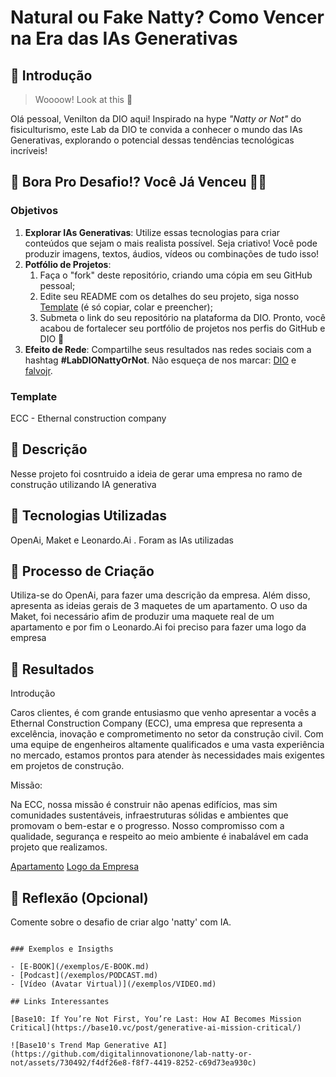 # Natural ou Fake Natty? Como Vencer na Era das IAs Generativas

## 🚀 Introdução

> Woooow! Look at this 👀

Olá pessoal, Venilton da DIO aqui! Inspirado na hype _"Natty or Not"_ do fisiculturismo, este Lab da DIO te convida a conhecer o mundo das IAs Generativas, explorando o potencial dessas tendências tecnológicas incríveis!

## 🎯 Bora Pro Desafio!? Você Já Venceu 💪🤓

### Objetivos

1. **Explorar IAs Generativas**: Utilize essas tecnologias para criar conteúdos que sejam o mais realista possível. Seja criativo! Você pode produzir imagens, textos, áudios, vídeos ou combinações de tudo isso!
1. **Potfólio de Projetos**:
    1. Faça o "fork" deste repositório, criando uma cópia em seu GitHub pessoal;
    2. Edite seu README com os detalhes do seu projeto, siga nosso [Template](#template) (é só copiar, colar e preencher);
    3. Submeta o link do seu repositório na plataforma da DIO. Pronto, você acabou de fortalecer seu portfólio de projetos nos perfis do GitHub e DIO 🚀
1. **Efeito de Rede**: Compartilhe seus resultados nas redes sociais com a hashtag **#LabDIONattyOrNot**. Não esqueça de nos marcar: [DIO](https://www.linkedin.com/school/dio-makethechange) e [falvojr](https://www.linkedin.com/in/falvojr).

### Template

ECC - Ethernal construction company

## 📒 Descrição
Nesse projeto foi cosntruido a ideia de gerar uma empresa no ramo de construção utilizando IA generativa

## 🤖 Tecnologias Utilizadas
OpenAi, Maket e Leonardo.Ai . Foram as IAs utilizadas

## 🧐 Processo de Criação
Utiliza-se do OpenAi, para fazer uma descrição da empresa. Além disso, apresenta as ideias gerais de 3 maquetes de um apartamento.
O uso da Maket, foi necessário afim de produzir uma maquete real de um apartamento e por fim o Leonardo.Ai foi preciso para fazer uma logo
da empresa

## 🚀 Resultados
Introdução

Caros clientes, é com grande entusiasmo que venho apresentar a vocês a Ethernal Construction Company (ECC), uma empresa que representa a excelência, inovação e comprometimento no setor da construção civil. Com uma equipe de engenheiros altamente qualificados e uma vasta experiência no mercado, estamos prontos para atender às necessidades mais exigentes em projetos de construção.

Missão:

Na ECC, nossa missão é construir não apenas edifícios, mas sim comunidades sustentáveis, infraestruturas sólidas e ambientes que promovam o bem-estar e o progresso. Nosso compromisso com a qualidade, segurança e respeito ao meio ambiente é inabalável em cada projeto que realizamos.

<a href="imagens/visualizer-image.jpg (2).jpg/">Apartamento</a>
<a href="imagens/Default_Create_a_unique_and_visually_descriptive_logo_for_Ethe_3.jpg/">Logo da Empresa</a>



## 💭 Reflexão (Opcional)
Comente sobre o desafio de criar algo 'natty' com IA.
```

### Exemplos e Insigths

- [E-BOOK](/exemplos/E-BOOK.md)
- [Podcast](/exemplos/PODCAST.md)
- [Vídeo (Avatar Virtual)](/exemplos/VIDEO.md)

## Links Interessantes

[Base10: If You’re Not First, You’re Last: How AI Becomes Mission Critical](https://base10.vc/post/generative-ai-mission-critical/)

![Base10's Trend Map Generative AI](https://github.com/digitalinnovationone/lab-natty-or-not/assets/730492/f4df26e8-f8f7-4419-8252-c69d73ea930c)
